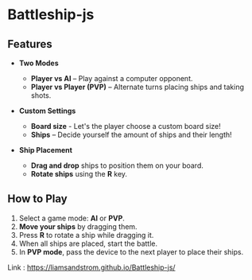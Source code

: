 # Battleship-js

## Features

- **Two Modes**

  - **Player vs AI** – Play against a computer opponent.
  - **Player vs Player (PVP)** – Alternate turns placing ships and taking shots.

- **Custom Settings**
  - **Board size** - Let's the player choose a custom board size!
  - **Ships** – Decide yourself the amount of ships and their length!

- **Ship Placement**

  - **Drag and drop** ships to position them on your board.
  - **Rotate ships** using the **R** key.

## How to Play

1. Select a game mode: **AI** or **PVP**.
2. **Move your ships** by dragging them.
3. Press **R** to rotate a ship while dragging it.
4. When all ships are placed, start the battle.
5. In **PVP mode**, pass the device to the next player to place their ships.

Link : https://liamsandstrom.github.io/Battleship-js/

